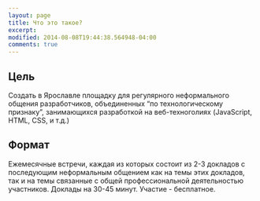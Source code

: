 ```yaml
---
layout: page
title: Что это такое?
excerpt: 
modified: 2014-08-08T19:44:38.564948-04:00
comments: true
---
```


Цель
----
Создать в Ярославле площадку для регулярного неформального общения разработчиков,
объединенных “по технологическому признаку”, занимающихся разработкой на веб-техноголиях
(JavaScript, HTML, CSS, и т.д.)

Формат
------
Ежемесячные встречи, каждая из которых состоит из 2-3 докладов
с последующим неформальным общением как на темы этих докладов,
так и на темы связанные с общей профессиональной деятельностью участников.
Доклады на 30-45 минут. Участие - бесплатное.